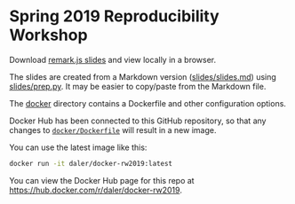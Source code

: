 # Spring 2019 Reproducibility Workshop

Download
[remark.js slides](https://raw.githubusercontent.com/daler/docker-rw2019/master/slides/slides.html)
and view locally in a browser.

The slides are created from a Markdown version 
([slides/slides.md](slides/slides.md)) using [slides/prep.py](slides/prep.py).
It may be easier to copy/paste from the Markdown file.

The [docker](docker) directory contains a Dockerfile and other configuration options.

Docker Hub has been connected to this GitHub repository, so that any changes to
[`docker/Dockerfile`](docker/Dockerfile) will result in a new image.

You can use the latest image like this:

```bash
docker run -it daler/docker-rw2019:latest
```

You can view the Docker Hub page for this repo at
https://hub.docker.com/r/daler/docker-rw2019.
